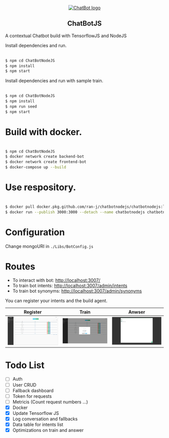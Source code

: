 <p align="center"><a href="#" target="_blank" rel="noopener noreferrer"><img width="500" src="https://i.ytimg.com/vi/656l4IfhM10/maxresdefault.jpg" alt="ChatBot logo"></a></p>

<p align="center">

</p>

<h2 align="center">ChatBotJS</h2>

A contextual Chatbot build with TensorflowJS and NodeJS

Install dependencies and run.

```sh

$ npm cd ChatBotNodeJS
$ npm install
$ npm start

```

Install dependencies and run with sample train.

```sh

$ npm cd ChatBotNodeJS
$ npm install
$ npm run seed
$ npm start

```

# Build with docker.

```sh

$ npm cd ChatBotNodeJS
$ docker network create backend-bot
$ docker network create frontend-bot
$ docker-compose up --build

```

# Use respository.

```sh

$ docker pull docker.pkg.github.com/ran-j/chatbotnodejs/chatbotnodejs:latest
$ docker run --publish 3000:3000 --detach --name chatbotnodejs chatbotnodejs:latest

```

# Configuration

Change mongoURI in `./Libs/BotConfig.js`

# Routes

* To interact with bot: [http://localhost:3007/](http://localhost:3007/)
* To train bot intents: [http://localhost:3007/admin/intents](http://localhost:3007/admin/intents)
* To train bot synonyms: [http://localhost:3007/admin/synonyms](http://localhost:3007/admin/synonyms)

You can register your intents and the build agent.

| Register      | Train      | Anwser      |
|------------|-------------|-------------|
| <img src="./images/trainlist.PNG" width="500"> | <img src="./images/build.PNG" width="500"> | <img src="./images/chat.PNG" width="500"> |


# Todo List

- [ ] Auth
- [ ] User CRUD
- [ ] Fallback dashboard
- [ ] Token for requests
- [ ] Metricis (Count request numbers ...)
- [X] Docker
- [X] Update Tensorflow JS
- [X] Log conversation and fallbacks
- [X] Data table for intents list
- [X] Optimizations on train and answer
